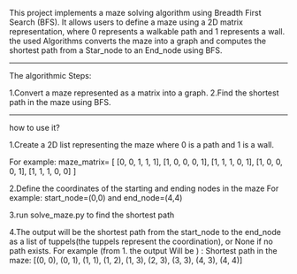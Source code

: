 This project implements a maze solving algorithm using Breadth First Search (BFS).
It allows users to define a maze using a 2D matrix representation, 
where 0 represents a walkable path and 1 represents a wall. 
the used Algorithms converts the maze into a graph and computes the shortest path
from a Star_node to an End_node using BFS.

*********************************************************************************
The algorithmic Steps:

1.Convert a maze represented as a matrix into a graph.
2.Find the shortest path in the maze using BFS.
*********************************************************************************
how to use it?

1.Create a 2D list representing the maze 
 where 0 is a path and 1 is a wall.
         
 For example:
  maze_matrix= [
  [0, 0, 1, 1, 1],
  [1, 0, 0, 0, 1],
  [1, 1, 1, 0, 1],
  [1, 0, 0, 0, 1],
  [1, 1, 1, 0, 0]
]

2.Define the coordinates of the starting and ending nodes in the maze
  For example: start_node=(0,0) and end_node=(4,4)

3.run solve_maze.py to find the shortest path

4.The output will be the shortest path from the start_node to the end_node 
  as a list of tuppels(the tuppels represent the coordination), 
  or None if no path exists.
  For example (from 1. the output Will be ) :
      Shortest path in the maze: 
  [(0, 0), (0, 1), (1, 1), (1, 2), (1, 3), (2, 3), (3, 3), (4, 3), (4, 4)]
